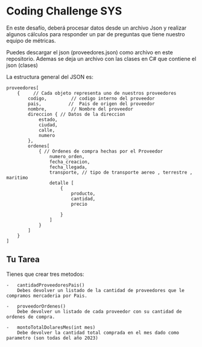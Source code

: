 
# Coding Challenge SYS

En este desafío, deberá procesar datos desde un archivo Json y realizar algunos cálculos para responder un par de preguntas que tiene nuestro equipo de métricas.


Puedes descargar el json (proveedores.json) como archivo en este repositorio.
Ademas se deja un archivo con las clases en C# que contiene el json (clases)

La estructura general del JSON  es:


```
proveedores[
    {     // Cada objeto representa uno de nuestros proveedores
        codigo,         // codigo interno del proveedor
        pais,          //  Pais de origen del proveedor
        nombre,         // Nombre del proveedor
        direccion { // Datos de la direccion
            estado,
            ciudad,
            calle,
            numero
        },         
        ordenes[
            { // Ordenes de compra hechas por el Proveedor
                numero_orden,
                fecha_creacion,
                fecha_llegada,
                transporte, // tipo de transporte aereo , terrestre , maritimo
                detalle [
                    {
                        producto,
                        cantidad,
                        precio

                    }
                ]
            }
        ]
    }
]
```


## Tu Tarea

Tienes que crear tres metodos:

    -   cantidadProveedoresPais() 
        Debes devolver un listado de la cantidad de proveedores que le compramos mercaderia por Pais.
        
    -   proveedorOrdenes()
        Debe devolver un listado de cada proveedor con su cantidad de ordenes de compra.
        
    -   montoTotalDolaresMes(int mes)
        Debe devolver la cantidad total comprada en el mes dado como parametro (son todas del año 2023)
